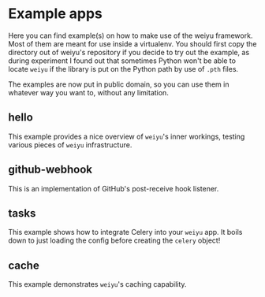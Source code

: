 # Example apps

Here you can find example(s) on how to make use of the weiyu framework.
Most of them are meant for use inside a virtualenv. You should first copy
the directory out of weiyu's repository if you decide to try out the
example, as during experiment I found out that sometimes Python won't be
able to locate ``weiyu`` if the library is put on the Python path by use of
``.pth`` files.

The examples are now put in public domain, so you can use them in whatever
way you want to, without any limitation.


## hello

This example provides a nice overview of ``weiyu``'s inner workings, testing
various pieces of ``weiyu`` infrastructure.


## github-webhook

This is an implementation of GitHub's post-receive hook listener.


## tasks

This example shows how to integrate Celery into your ``weiyu`` app. It boils
down to just loading the config before creating the ``celery`` object!


## cache

This example demonstrates ``weiyu``'s caching capability.


<!-- vim:set ai et ts=4 sw=4 sts=4 fenc=utf-8: -->
